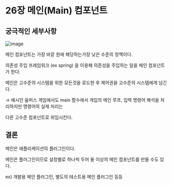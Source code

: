 # 26장 메인(Main) 컴포넌트

## 궁극적인 세부사항

![image](https://github.com/KonCC/clean-architecture/assets/102205852/9a281fa1-d033-4de5-8251-26cb57cc8df8)

메인 컴포넌트는 가장 바깥 원에 해당하는가장 낮은 수준의 정책이다.

의존성 주입 프레임워크 (ex spring) 을 이용해 의존성을 주입하는 일을 메인 컴포넌트가 한다.

메인은 고수준의 시스템을 위한 모든것을 로드한 후 제어권을 고수준의 시스템에게 넘긴다.

→ 예시인 움퍼스 게임에서도 main 함수에서 게임의 메인 루프, 입력 명령어 해석을 처리하지만 명령어의 실제 처리는

다른 고수준 컴포넌트로 위임시킨다.

## 결론

메인은 애플리케이션의 플러그인이다.

메인은 플러그인이므로 설정별로 하나씩 두어 둘 이상의 메인 컴포넌트를 만들 수도 있다.

ex) 개발용 메인 플러그인, 별도의 테스트용 메인 플러그인 등등
